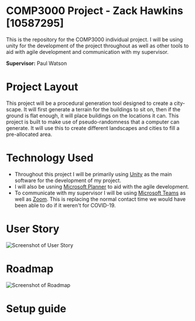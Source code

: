 # COMP3000 Project - Zack Hawkins [10587295]
This is the repository for the COMP3000 individual project. I will be using unity for the development of the project throughout as well as other tools to aid with agile development and communication with my supervisor.

**Supervisor:** Paul Watson


# Project Layout
This project will be a procedural generation tool designed to create a city-scape. It will first generate a terrain for the buildings to sit on, then if the ground is flat enough, it will place buildings on the locations it can. This project is built to make use of pseudo-randomness that a computer can generate. It will use this to create different landscapes and cities to fill a pre-allocated area.


# Technology Used
- Throughout this project I will be primarily using [Unity](https://unity.com/) as the main software for the development of my project.
- I will also be usning [Microsoft Planner](https://tasks.office.com/) to aid with the agile development.
- To communicate with my supervisor I will be using [Microsoft Teams](https://www.microsoft.com/en-gb/microsoft-365/microsoft-teams/group-chat-software) as well as [Zoom](https://zoom.us/). This is replacing the normal contact time we would have been able to do if it weren't for COVID-19.


# User Story
![Screenshot of User Story](https://i.gyazo.com/2b81936cecfd556adcc66587dd9e4f6a.png)

# Roadmap
![Screenshot of Roadmap](https://i.gyazo.com/6630b705efbb41d7ac401f182fdc16dc.png)

# Setup guide
